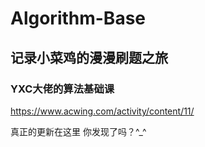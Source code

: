 # Algorithm-Base
## 记录小菜鸡的漫漫刷题之旅
### YXC大佬的算法基础课
https://www.acwing.com/activity/content/11/

真正的更新在这里 你发现了吗？^_^
